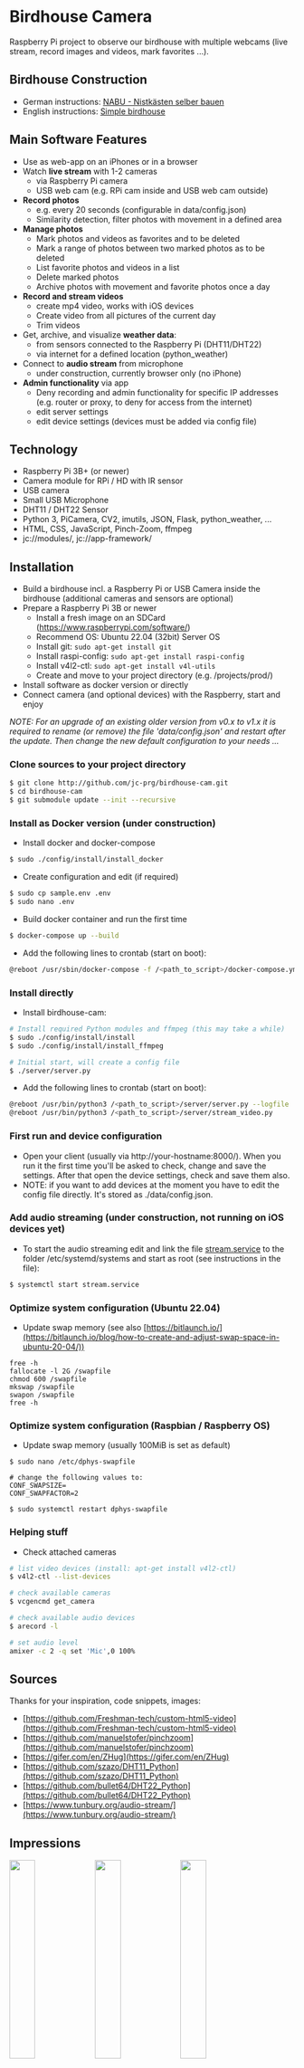 # Birdhouse Camera

Raspberry Pi project to observe our birdhouse with multiple webcams (live stream, record images and videos, 
mark favorites ...).

## Birdhouse Construction

* German instructions: [NABU - Nistkästen selber bauen](https://www.nabu.de/tiere-und-pflanzen/voegel/helfen/nistkaesten/index.html)
* English instructions: [Simple birdhouse](https://suncatcherstudio.com/birds/birdhouse-plans-simple/)

## Main Software Features

* Use as web-app on an iPhones or in a browser
* Watch **live stream** with 1-2 cameras 
  * via Raspberry Pi camera
  * USB web cam (e.g. RPi cam inside and USB web cam outside)
* **Record photos**
  * e.g. every 20 seconds (configurable in data/config.json)
  * Similarity detection, filter photos with movement in a defined area
* **Manage photos**
  * Mark photos and videos as favorites and to be deleted
  * Mark a range of photos between two marked photos as to be deleted
  * List favorite photos and videos in a list
  * Delete marked photos
  * Archive photos with movement and favorite photos once a day
* **Record and stream videos**
  * create mp4 video, works with iOS devices
  * Create video from all pictures of the current day
  * Trim videos
* Get, archive, and visualize **weather data**:
  * from sensors connected to the Raspberry Pi (DHT11/DHT22)
  * via internet for a defined location (python_weather)
* Connect to **audio stream** from microphone
  * under construction, currently browser only (no iPhone)
* **Admin functionality** via app
  * Deny recording and admin functionality for specific IP addresses (e.g. router or proxy, to deny for access from the internet)
  * edit server settings
  * edit device settings (devices must be added via config file)

## Technology

* Raspberry Pi 3B+ (or newer)
* Camera module for RPi / HD with IR sensor
* USB camera
* Small USB Microphone
* DHT11 / DHT22 Sensor
* Python 3, PiCamera, CV2, imutils, JSON, Flask, python_weather, ...
* HTML, CSS, JavaScript, Pinch-Zoom, ffmpeg 
* jc://modules/, jc://app-framework/

## Installation

* Build a birdhouse incl. a Raspberry Pi or USB Camera inside the birdhouse (additional cameras and sensors are optional)
* Prepare a Raspberry Pi 3B or newer
  * Install a fresh image on an SDCard (https://www.raspberrypi.com/software/)
  * Recommend OS: Ubuntu 22.04 (32bit) Server OS
  * Install git: ```sudo apt-get install git```
  * Install raspi-config: ```sudo apt-get install raspi-config```
  * Install v4l2-ctl: ```sudo apt-get install v4l-utils```
  * Create and move to your project directory (e.g. /projects/prod/)
* Install software as docker version or directly
* Connect camera (and optional devices) with the Raspberry, start and enjoy

_NOTE: For an upgrade of an existing older version from v0.x to v1.x it is required
to rename (or remove) the file 'data/config.json' and restart after the update. 
Then change the new default configuration to your needs ..._

### Clone sources to your project directory

```bash 
$ git clone http://github.com/jc-prg/birdhouse-cam.git
$ cd birdhouse-cam
$ git submodule update --init --recursive
```

### Install as Docker version (under construction)

* Install docker and docker-compose
```bash
$ sudo ./config/install/install_docker
```

* Create configuration and edit (if required)
```bash
$ sudo cp sample.env .env
$ sudo nano .env
```

* Build docker container and run the first time
```bash
$ docker-compose up --build
```
* Add the following lines to crontab (start on boot):
```bash 
@reboot /usr/sbin/docker-compose -f /<path_to_script>/docker-compose.yml up -d
```

### Install directly

* Install birdhouse-cam:
```bash 
# Install required Python modules and ffmpeg (this may take a while)
$ sudo ./config/install/install
$ sudo ./config/install/install_ffmpeg

# Initial start, will create a config file
$ ./server/server.py
```
* Add the following lines to crontab (start on boot):
```bash 
@reboot /usr/bin/python3 /<path_to_script>/server/server.py --logfile
@reboot /usr/bin/python3 /<path_to_script>/server/stream_video.py
```
### First run and device configuration

* Open your client (usually via http://your-hostname:8000/). 
When you run it the first time you'll be asked to check, change and save the settings.
After that open the device settings, check and save them also.
* NOTE: if you want to add devices at the moment you have to edit the config file directly. 
It's stored as ./data/config.json.

### Add audio streaming (under construction, not running on iOS devices yet)

* To start the audio streaming edit and link the file [stream.service](config/install/stream.service) to the folder /etc/systemd/systems and start as root (see instructions in the file):

``` bash
$ systemctl start stream.service
```

### Optimize system configuration (Ubuntu 22.04)

* Update swap memory (see also [https://bitlaunch.io/](https://bitlaunch.io/blog/how-to-create-and-adjust-swap-space-in-ubuntu-20-04/))

```commandline
free -h
fallocate -l 2G /swapfile
chmod 600 /swapfile
mkswap /swapfile
swapon /swapfile
free -h
```

### Optimize system configuration (Raspbian / Raspberry OS)

* Update swap memory (usually 100MiB is set as default)
```
$ sudo nano /etc/dphys-swapfile

# change the following values to:
CONF_SWAPSIZE=
CONF_SWAPFACTOR=2

$ sudo systemctl restart dphys-swapfile
```

### Helping stuff

* Check attached cameras

```bash
# list video devices (install: apt-get install v4l2-ctl) 
$ v4l2-ctl --list-devices

# check available cameras
$ vcgencmd get_camera

# check available audio devices
$ arecord -l

# set audio level
amixer -c 2 -q set 'Mic',0 100%
```


## Sources

Thanks for your inspiration, code snippets, images:

* [https://github.com/Freshman-tech/custom-html5-video](https://github.com/Freshman-tech/custom-html5-video)
* [https://github.com/manuelstofer/pinchzoom](https://github.com/manuelstofer/pinchzoom)
* [https://gifer.com/en/ZHug](https://gifer.com/en/ZHug)
* [https://github.com/szazo/DHT11_Python](https://github.com/szazo/DHT11_Python)
* [https://github.com/bullet64/DHT22_Python](https://github.com/bullet64/DHT22_Python)
* [https://www.tunbury.org/audio-stream/](https://www.tunbury.org/audio-stream/)

## Impressions

<img src="info/images/birdcam_05.PNG" width="30%"><img src="info/images/birdcam_09.PNG" width="30%"><img src="info/images/birdcam_10.PNG" width="30%">
<br/><br/>
<img src="info/images/birdcam_17.PNG" width="30%"><img src="info/images/birdcam_18.PNG" width="30%"><img src="info/images/birdcam_19.PNG" width="30%">
<br/><br/>
<img src="info/images/birdcam_07.PNG" width="30%"><img src="info/images/birdcam_08.PNG" width="30%"><img src="info/images/birdcam_06.PNG" width="30%">
<img src="info/images/birdcam_01.PNG" width="30%"><img src="info/images/birdcam_02.PNG" width="30%"><img src="info/images/birdcam_03.PNG" width="30%">
<img src="info/images/birdcam_11.PNG" width="30%"><img src="info/images/birdcam_12.PNG" width="30%"><img src="info/images/birdcam_13.PNG" width="30%">
<img src="info/images/birdcam_15.PNG" width="30%"><img src="info/images/birdcam_16.PNG" width="30%">
<br/><br/>
<img src="info/images/birdcam_14.PNG" width="90%">
